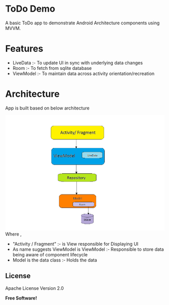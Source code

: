 # ToDo Demo
A basic ToDo app to demonstrate Android Architecture components using MVVM.

# Features
  - LiveData :- To update UI in sync with underlying data changes
  - Room :-  To fetch from sqlite database
  - ViewModel :-  To maintain data across activity orientation/recreation

# Architecture
App is built based on below architecture

![App Architecture](https://github.com/harishtandale/todoDemo/blob/master/App_Architecture.png?raw=true?branch=master)
Where ,
  - "Activity / Fragment" :- is View responsible for Displaying UI
  - As name suggests ViewModel is ViewModel :- Responsible to store data being aware of component lifecycle
  - Model is the data class :- Holds the data

License
----

Apache License Version 2.0


**Free Software!**
